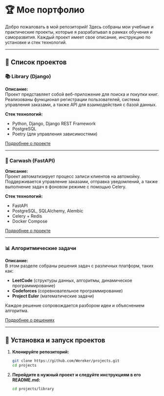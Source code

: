 # 🏆 Мое портфолио

Добро пожаловать в мой репозиторий! Здесь собраны мои учебные и практические проекты, которые я разрабатывал в рамках обучения и саморазвития. Каждый проект имеет свое описание, инструкцию по установке и стек технологий.

---

## 📌 Список проектов

### 📚 Library (Django)
**Описание:**  
Проект представляет собой веб-приложение для поиска и покупки книг. Реализованы функционал регистрации пользователей, система управления заказами, а также API для взаимодействия с базой данных.

**Стек технологий:**
- Python, Django, Django REST Framework
- PostgreSQL
- Poetry (для управления зависимостями)

[Подробнее о проекте](projects/library/README.md)

---

### 🚗 Carwash (FastAPI)
**Описание:**  
Проект автоматизирует процесс записи клиентов на автомойку. Поддерживается управление заказами, отправка уведомлений, а также выполнение задач в фоновом режиме с помощью Celery.

**Стек технологий:**
- FastAPI
- PostgreSQL, SQLAlchemy, Alembic
- Celery + Redis
- Docker Compose

[Подробнее о проекте](projects/carwash/README.md)

---

### 📊 Алгоритмические задачи
**Описание:**  
В этом разделе собраны решения задач с различных платформ, таких как:
- **LeetCode** (структуры данных, алгоритмы, динамическое программирование)
- **Codeforces** (соревновательное программирование)
- **Project Euler** (математические задачи)

Каждое решение сопровождается разбором идеи и объяснением алгоритма.

[Подробнее о решениях](algorithms/README.md)

---

## 🚀 Установка и запуск проектов

1. **Клонируйте репозиторий:**
   ```bash
   git clone https://github.com/Wereker/projects.git
   cd projects
   ```

2. **Перейдите в нужный проект и следуйте инструкциям в его README.md:**

    ```bash
    cd projects/library
    ```